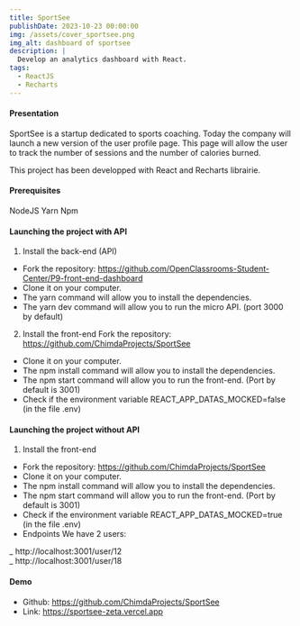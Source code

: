 ```yaml
---
title: SportSee
publishDate: 2023-10-23 00:00:00
img: /assets/cover_sportsee.png
img_alt: dashboard of sportsee
description: |
  Develop an analytics dashboard with React.
tags:
  - ReactJS
  - Recharts
---
```


#### Presentation
SportSee is a startup dedicated to sports coaching. Today the company will launch a new version of the user profile page. This page will allow the user to track the number of sessions and the number of calories burned.

This project has been developped with React and Recharts librairie.

#### Prerequisites
NodeJS
Yarn
Npm
#### Launching the project with API

1. Install the back-end (API)
- Fork the repository: https://github.com/OpenClassrooms-Student-Center/P9-front-end-dashboard
- Clone it on your computer.
- The yarn command will allow you to install the dependencies.
- The yarn dev command will allow you to run the micro API. (port 3000 by default)
2. Install the front-end
Fork the repository: https://github.com/ChimdaProjects/SportSee
- Clone it on your computer.
- The npm install command will allow you to install the dependencies.
- The npm start command will allow you to run the front-end. (Port by default is 3001)
- Check if the environment variable REACT_APP_DATAS_MOCKED=false (in the file .env)

#### Launching the project without API
1. Install the front-end
- Fork the repository: https://github.com/ChimdaProjects/SportSee
- Clone it on your computer.
- The npm install command will allow you to install the dependencies.
- The npm start command will allow you to run the front-end. (Port by default is 3001)
- Check if the environment variable REACT_APP_DATAS_MOCKED=true (in the file .env)
- Endpoints
We have 2 users:

_ http://localhost:3001/user/12 <br/>
_ http://localhost:3001/user/18
#### Demo
- Github: https://github.com/ChimdaProjects/SportSee
- Link: https://sportsee-zeta.vercel.app

